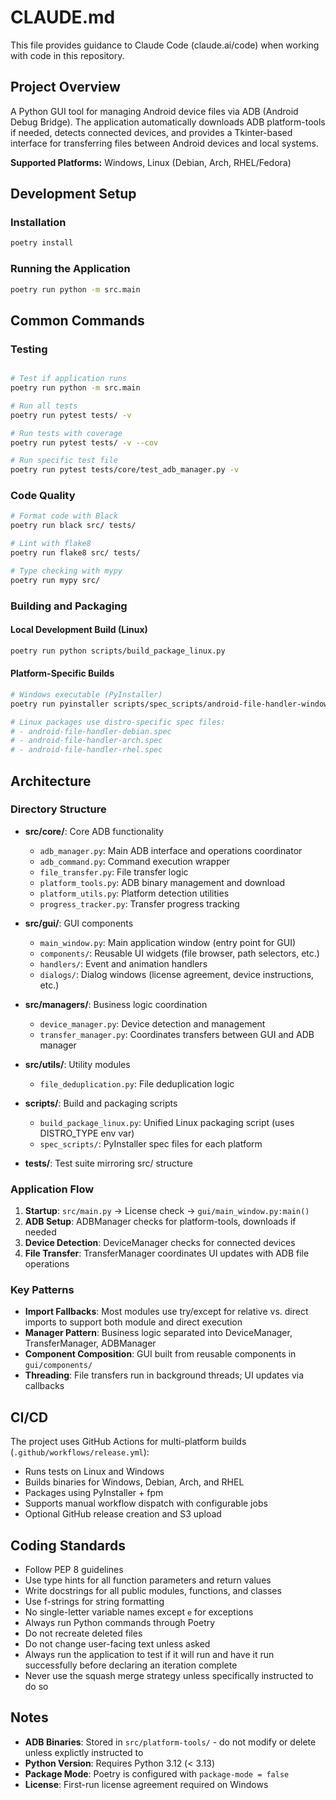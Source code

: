 # CLAUDE.md

This file provides guidance to Claude Code (claude.ai/code) when working with code in this repository.

## Project Overview

A Python GUI tool for managing Android device files via ADB (Android Debug Bridge). The application automatically downloads ADB platform-tools if needed, detects connected devices, and provides a Tkinter-based interface for transferring files between Android devices and local systems.

**Supported Platforms:** Windows, Linux (Debian, Arch, RHEL/Fedora)

## Development Setup

### Installation
```sh
poetry install
```

### Running the Application
```sh
poetry run python -m src.main
```

## Common Commands

### Testing
```sh

# Test if application runs
poetry run python -m src.main

# Run all tests
poetry run pytest tests/ -v

# Run tests with coverage
poetry run pytest tests/ -v --cov

# Run specific test file
poetry run pytest tests/core/test_adb_manager.py -v
```

### Code Quality
```sh
# Format code with Black
poetry run black src/ tests/

# Lint with flake8
poetry run flake8 src/ tests/

# Type checking with mypy
poetry run mypy src/
```

### Building and Packaging

#### Local Development Build (Linux)
```sh
poetry run python scripts/build_package_linux.py
```

#### Platform-Specific Builds
```sh
# Windows executable (PyInstaller)
poetry run pyinstaller scripts/spec_scripts/android-file-handler-windows.spec

# Linux packages use distro-specific spec files:
# - android-file-handler-debian.spec
# - android-file-handler-arch.spec
# - android-file-handler-rhel.spec
```

## Architecture

### Directory Structure

- **src/core/**: Core ADB functionality
  - `adb_manager.py`: Main ADB interface and operations coordinator
  - `adb_command.py`: Command execution wrapper
  - `file_transfer.py`: File transfer logic
  - `platform_tools.py`: ADB binary management and download
  - `platform_utils.py`: Platform detection utilities
  - `progress_tracker.py`: Transfer progress tracking

- **src/gui/**: GUI components
  - `main_window.py`: Main application window (entry point for GUI)
  - `components/`: Reusable UI widgets (file browser, path selectors, etc.)
  - `handlers/`: Event and animation handlers
  - `dialogs/`: Dialog windows (license agreement, device instructions, etc.)

- **src/managers/**: Business logic coordination
  - `device_manager.py`: Device detection and management
  - `transfer_manager.py`: Coordinates transfers between GUI and ADB manager

- **src/utils/**: Utility modules
  - `file_deduplication.py`: File deduplication logic

- **scripts/**: Build and packaging scripts
  - `build_package_linux.py`: Unified Linux packaging script (uses DISTRO_TYPE env var)
  - `spec_scripts/`: PyInstaller spec files for each platform

- **tests/**: Test suite mirroring src/ structure

### Application Flow

1. **Startup**: `src/main.py` → License check → `gui/main_window.py:main()`
2. **ADB Setup**: ADBManager checks for platform-tools, downloads if needed
3. **Device Detection**: DeviceManager checks for connected devices
4. **File Transfer**: TransferManager coordinates UI updates with ADB file operations

### Key Patterns

- **Import Fallbacks**: Most modules use try/except for relative vs. direct imports to support both module and direct execution
- **Manager Pattern**: Business logic separated into DeviceManager, TransferManager, ADBManager
- **Component Composition**: GUI built from reusable components in `gui/components/`
- **Threading**: File transfers run in background threads; UI updates via callbacks

## CI/CD

The project uses GitHub Actions for multi-platform builds (`.github/workflows/release.yml`):
- Runs tests on Linux and Windows
- Builds binaries for Windows, Debian, Arch, and RHEL
- Packages using PyInstaller + fpm
- Supports manual workflow dispatch with configurable jobs
- Optional GitHub release creation and S3 upload

## Coding Standards

- Follow PEP 8 guidelines
- Use type hints for all function parameters and return values
- Write docstrings for all public modules, functions, and classes
- Use f-strings for string formatting
- No single-letter variable names except `e` for exceptions
- Always run Python commands through Poetry
- Do not recreate deleted files
- Do not change user-facing text unless asked
- Always run the application to test if it will run and have it run successfully before declaring an iteration complete
- Never use the squash merge strategy unless specifically instructed to do so

## Notes

- **ADB Binaries**: Stored in `src/platform-tools/` - do not modify or delete unless explictly instructed to
- **Python Version**: Requires Python 3.12 (< 3.13)
- **Package Mode**: Poetry is configured with `package-mode = false`
- **License**: First-run license agreement required on Windows
